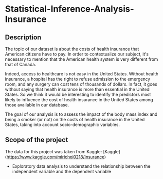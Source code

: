 # Statistical-Inference-Analysis-Insurance

## Description
The topic of our dataset is about the costs of health insurance that American citizens have to pay. In order to contextualize our subject, it's necessary to mention that the American health system is very different from that of Canada.

Indeed, access to healthcare is not easy in the United States. Without health insurance, a hospital has the right to refuse admission to the emergency room, and any surgery can cost tens of thousands of dollars. In fact, it goes without saying that health insurance is more than essential in the United States. So we think it would be interesting to identify the predictors most likely to influence the cost of health insurance in the United States among those available in our database.

The goal of our analysis is to assess the impact of the body mass index and being a smoker (or not) on the costs of health insurance in the United States, taking into account socio-demographic variables.
 
 ## Scope of the project
 The data for this project was taken from Kaggle: [Kaggle] (https://www.kaggle.com/mirichoi0218/insurance)

* Exploratory data analysis to understand the relationship between the independent variable and the dependent variable
